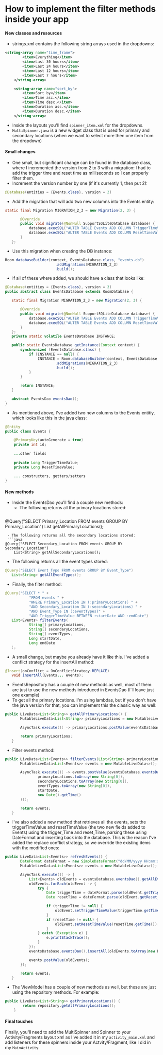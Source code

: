# How to implement the filter methods inside your app

#### New classes and resources
- strings.xml contains the following string arrays used in the dropdowns:
```xml
<string-array name="time_frame">
        <item>Everything</item>
        <item>Last 30 hours</item>
        <item>Last 24 hours</item>
        <item>Last 12 hours</item>
        <item>Last 7 hours</item>
    </string-array>

    <string-array name="sort_by">
        <item>Sort by</item>
        <item>Time asc.</item>
        <item>Time desc.</item>
        <item>Duration asc.</item>
        <item>Duration desc.</item>
    </string-array>
```
- Inside the layouts you'll find `spinner_item.xml` for the dropdowns.
- `MultiSpinner.java` is a new widget class that is used for primary and secondary locations (when we want to select more then one item from the dropdown)

#### Small changes
- One small, but significant change can be found in the database class, where I incremented the version from 2 to 3 with a migration: I had to add the trigger time and reset time as milliseconds so I can properly filter them.
 - Increment the version number by one (if it's currently 1, then put 2):
```java
@Database(entities = {Events.class}, version = 3)
```
 - Add the migration that will add two new columns into the Events entity: 
 ```java
static final Migration MIGRATION_2_3 = new Migration(2, 3) {

        @Override
        public void migrate(@NonNull SupportSQLiteDatabase database) {
            database.execSQL("ALTER TABLE Events ADD COLUMN TriggerTimeValue INTEGER");
            database.execSQL("ALTER TABLE Events ADD COLUMN ResetTimeValue INTEGER");
        }
    };
```
 - Use this migration when creating the DB instance: 
 ```java
Room.databaseBuilder(context, EventsDatabase.class, "events-db")
                        .addMigrations(MIGRATION_2_3)
                        .build();
```
 - If all of these where added, we should have a class that looks like:
 ```java
@Database(entities = {Events.class}, version = 3)
public abstract class EventsDatabase extends RoomDatabase {

    static final Migration MIGRATION_2_3 = new Migration(2, 3) {

        @Override
        public void migrate(@NonNull SupportSQLiteDatabase database) {
            database.execSQL("ALTER TABLE Events ADD COLUMN TriggerTimeValue INTEGER");
            database.execSQL("ALTER TABLE Events ADD COLUMN ResetTimeValue INTEGER");
        }
    };
    private static volatile EventsDatabase INSTANCE;

    public static EventsDatabase getInstance(Context context) {
        synchronized (EventsDatabase.class) {
            if (INSTANCE == null) {
                INSTANCE = Room.databaseBuilder(context, EventsDatabase.class, "events-db")
                        .addMigrations(MIGRATION_2_3)
                        .build();
            }
        }

        return INSTANCE;
    }

    abstract EventsDao eventsDao();
}
```
- As mentioned above, I've added two new columns to the Events entitiy, which looks like this in the java class:
```java
@Entity
public class Events {

    @PrimaryKey(autoGenerate = true)
    private int id;
 
	...other fields
    
    private Long TriggerTimeValue;
    private Long ResetTimeValue;
	
	... constructors, getters/setters
}
```

#### New methods

- Inside the EventsDao you'll find a couple new methods:
  - The following returns all the primary locations stored:
  ```java
@Query("SELECT Primary_Location FROM events GROUP BY Primary_Location")
    List<String> getAllPrimaryLocations();
```
 - The following returns all the secondary locations stored: 
 ```java
@Query("SELECT Secondary_Location FROM events GROUP BY Secondary_Location")
    List<String> getAllSecondaryLocations();
```
 - The following returns all the event types stored:
 ```java
@Query("SELECT Event_Type FROM events GROUP BY Event_Type")
    List<String> getAllEventTypes();
```
 - Finally, the filter method: 
 ```java
 @Query("SELECT * " +
            "FROM events " +
            "WHERE Primary_Location IN (:primaryLocations) " +
            "AND Secondary_Location IN (:secondaryLocations) " +
            "AND Event_Type IN (:eventTypes)" +
            "AND TriggerTimeValue BETWEEN :startDate AND :endDate")
    List<Events> filterEvents(
            String[] primaryLocations,
            String[] secondaryLocations,
            String[] eventTypes,
            Long startDate,
            Long endDate
    );
```
 - A small change, but maybe you already have it like this. I've added a conflict strategy for the insertAll method:
 ```java
@Insert(onConflict = OnConflictStrategy.REPLACE)
    void insertAll(Events... events);
```
- EventsRepository has a couple of new methods as well, most of them are just to use the new methods introduced in EventsDao (I'll leave just one example)
 - To get all the primary locations. I'm using lambdas, but if you don't have the java version for that, you can implement this the classic way as well:
 ```java
public LiveData<List<String>> getAllPrimaryLocations() {
        MutableLiveData<List<String>> primaryLocations = new MutableLiveData<>();

        AsyncTask.execute(() -> primaryLocations.postValue(eventsDatabase.eventsDao().getAllPrimaryLocations()));

        return primaryLocations;
    }
```
 - Filter events method:
 ```java
public LiveData<List<Events>> filterEvents(List<String> primaryLocations, List<String> secondaryLocations, List<String> eventTypes, Long startDate) {
        MutableLiveData<List<Events>> events = new MutableLiveData<>();

        AsyncTask.execute(() -> events.postValue(eventsDatabase.eventsDao().filterEvents(
                primaryLocations.toArray(new String[0]),
                secondaryLocations.toArray(new String[0]),
                eventTypes.toArray(new String[0]),
                startDate,
                new Date().getTime()
        )));

        return events;
    }
```
 - I've also added a new method that retrieves all the events, sets the triggerTimeValue and resetTimeValue (the two new fields added to Events) using the trigger_Time and reset_Time, parsing these using DateFormat and inserting back into the database. This is the reason I've added the replace conflict strategy, so we override the existing items with the modified ones:
 ```java
public LiveData<List<Events>> refreshEvents() {
        DateFormat dateFormat = new SimpleDateFormat("dd/MM/yyyy HH:mm:ss", Locale.getDefault());
        MutableLiveData<List<Events>> events = new MutableLiveData<>();

        AsyncTask.execute(() -> {
            List<Events> oldEvents = eventsDatabase.eventsDao().getAllEvents();
            oldEvents.forEach(oldEvent -> {
                try {
                    Date triggerTime = dateFormat.parse(oldEvent.getTrigger_Time());
                    Date resetTime = dateFormat.parse(oldEvent.getReset_Time());

                    if (triggerTime != null) {
                        oldEvent.setTriggerTimeValue(triggerTime.getTime());
                    }
                    if (resetTime != null) {
                        oldEvent.setResetTimeValue(resetTime.getTime());
                    }
                } catch (Exception e) {
                    e.printStackTrace();
                }
            });
            eventsDatabase.eventsDao().insertAll(oldEvents.toArray(new Events[0]));

            events.postValue(oldEvents);
        });

        return events;
    }
```
- The ViewModel has a couple of new methods as well, but these are just using the repository methods. For example:
```java
public LiveData<List<String>> getPrimaryLocations() {
        return repository.getAllPrimaryLocations();
    }
```

#### Final touches
Finally, you'll need to add the MultiSpinner and Spinner to your Activity/Fragments layout xml as I've added it in my `activity_main.xml` and add listeners for these spinners inside your Actvity/Fragment, like I did in my `MainActivity`.

